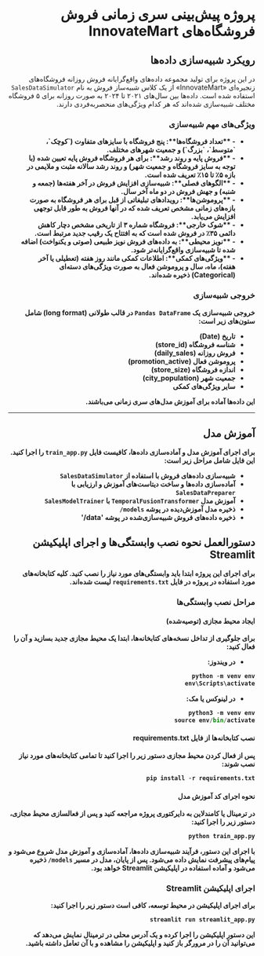 <div style="text-align: right; direction: rtl;">

# پروژه پیش‌بینی سری زمانی فروش فروشگاه‌های InnovateMart

## رویکرد شبیه‌سازی داده‌ها

در این پروژه برای تولید مجموعه داده‌های واقع‌گرایانه فروش روزانه فروشگاه‌های زنجیره‌ای «InnovateMart» از یک کلاس شبیه‌ساز فروش به نام `SalesDataSimulator` استفاده شده است. داده‌ها بین سال‌های ۲۰۲۱ تا ۲۰۲۴ به صورت روزانه برای ۵ فروشگاه مختلف شبیه‌سازی شده‌اند که هر کدام ویژگی‌های منحصربه‌فردی دارند.

### ویژگی‌های مهم شبیه‌سازی

<div dir="rtl" style="direction: rtl; text-align: right;">
<ul>
<li><strong>- **تعداد فروشگاه‌ها**: پنج فروشگاه با سایزهای متفاوت (`کوچک`، `متوسط`، `بزرگ`) و جمعیت شهرهای مختلف.</li>

<li><strong>- **فروش پایه و روند رشد**: برای هر فروشگاه فروش پایه تعیین شده (با توجه به سایز فروشگاه و جمعیت شهر) و روند رشد سالانه مثبت و ملایمی در بازه ۵٪ تا ۱۵٪ تعریف شده است.</li>

<li><strong>- **الگوهای فصلی**: شبیه‌سازی افزایش فروش در آخر هفته‌ها (جمعه و شنبه) و جهش فروش در دو ماه آخر سال.</li>

<li><strong>- **پروموشن‌ها**: رویدادهای تبلیغاتی از قبل برای هر فروشگاه به صورت بازه‌های زمانی مشخص تعریف شده که در آنها فروش به طور قابل توجهی افزایش می‌یابد.</li>

<li><strong>- **شوک خارجی**: فروشگاه شماره ۳ از تاریخی مشخص دچار کاهش دائمی ۳۵٪ در فروش شده است که به افتتاح یک رقیب جدید مرتبط است.</li>

<li><strong>- **نویز محیطی**: به داده‌های فروش نویز طبیعی (صوتی و یکنواخت) اضافه شده تا شبیه‌سازی واقع‌گرایانه‌تر شود.</li>

<li><strong>- **ویژگی‌های کمکی**: اطلاعات کمکی مانند روز هفته (تعطیلی یا آخر هفته)، ماه، سال و پروموشن فعال به صورت ویژگی‌های دسته‌ای (Categorical) ذخیره شده‌اند.</li>
</ul>
</div>

### خروجی شبیه‌سازی

خروجی شبیه‌سازی یک `Pandas DataFrame` در قالب طولانی (long format) شامل ستون‌های زیر است:

- تاریخ (Date)
- شناسه فروشگاه (store_id)
- فروش روزانه (daily_sales)
- پروموشن فعال (promotion_active)
- اندازه فروشگاه (store_size)
- جمعیت شهر (city_population)
- سایر ویژگی‌های کمکی

این داده‌ها آماده برای آموزش مدل‌های سری زمانی می‌باشند.

---

## آموزش مدل  

برای اجرای آموزش مدل و آماده‌سازی داده‌ها، کافیست فایل `train_app.py` را اجرا کنید. این فایل شامل مراحل زیر است:

- شبیه‌سازی داده‌های فروش با استفاده از `SalesDataSimulator`
- آماده‌سازی داده‌ها و ساخت دیتاست‌های آموزش و ارزیابی با `SalesDataPreparer`
- آموزش مدل `TemporalFusionTransformer` با `SalesModelTrainer`
- ذخیره مدل آموزش‌دیده در پوشه `models/`
- ذخیره داده‌های فروش شبیه‌سازی‌شده در پوشه 'data/' 


## دستورالعمل نحوه نصب وابستگی‌ها و اجرای اپلیکیشن Streamlit

برای اجرای این پروژه ابتدا باید وابستگی‌های مورد نیاز را نصب کنید. کلیه کتابخانه‌های مورد استفاده در پروژه در فایل `requirements.txt` لیست شده‌اند.

### مراحل نصب وابستگی‌ها

#### ایجاد محیط مجازی (توصیه‌شده)

برای جلوگیری از تداخل نسخه‌های کتابخانه‌ها، ابتدا یک محیط مجازی جدید بسازید و آن را فعال کنید:

- **در ویندوز:**

```python
python -m venv env
env\Scripts\activate
```


- **در لینوکس یا مک:**

```python
python3 -m venv env
source env/bin/activate
```

#### نصب کتابخانه‌ها از فایل requirements.txt

پس از فعال کردن محیط مجازی دستور زیر را اجرا کنید تا تمامی کتابخانه‌های مورد نیاز نصب شوند:

```python
pip install -r requirements.txt
```

#### نحوه اجرای کد آموزش مدل

در ترمینال یا کامندلاین به دایرکتوری پروژه مراجعه کنید و پس از فعالسازی محیط مجازی، دستور زیر را اجرا کنید:

```python
python train_app.py
```

با اجرای این دستور، فرآیند شبیه‌سازی داده‌ها، آماده‌سازی و آموزش مدل شروع می‌شود و پیام‌های پیشرفت نمایش داده می‌شود. پس از پایان، مدل در مسیر `models/` ذخیره می‌شود و آماده استفاده در اپلیکیشن Streamlit خواهد بود.



### اجرای اپلیکیشن Streamlit

برای اجرای اپلیکیشن در محیط توسعه، کافی است دستور زیر را اجرا کنید:

```python
streamlit run streamlit_app.py
```

این دستور اپلیکیشن را اجرا کرده و یک آدرس محلی در ترمینال نمایش می‌دهد که می‌توانید آن را در مرورگر باز کنید و اپلیکیشن را مشاهده و با آن تعامل داشته باشید.

</div>
